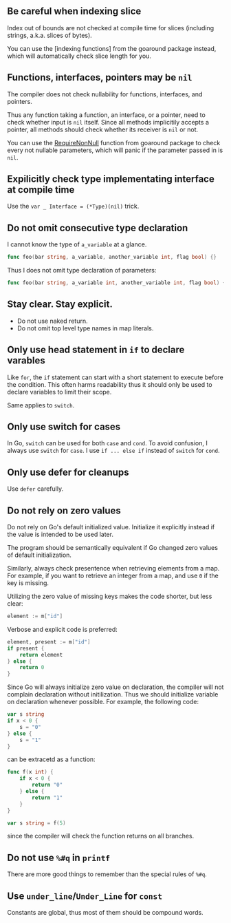 Be careful when indexing slice
------------------------------

Index out of bounds are not checked at compile time
for slices (including strings, a.k.a. slices of bytes).

You can use the [indexing functions] from the goaround package instead,
which will automatically check slice length for you.

Functions, interfaces, pointers may be `nil`
--------------------------------------------

The compiler does not check nullability for functions, interfaces, and pointers.

Thus any function taking a function, an interface, or a pointer,
need to check whether input is `nil` itself.
Since all methods implicitily accepts a pointer,
all methods should check whether its receiver is `nil` or not.

You can use the [RequireNonNull] function from goaround package
to check every not nullable parameters,
which will panic if the parameter passed in is `nil`.

[RequireNonNull]: https://github.com/weakish/goaround/blob/master/null.go

Expilicitly check type implementating interface at compile time
---------------------------------------------------------------

Use the `var _ Interface = (*Type)(nil)` trick.

Do not omit consecutive type declaration
----------------------------------------

I cannot know the type of `a_variable` at a glance.

```go
func foo(bar string, a_variable, another_variable int, flag bool) {}
```

Thus I does not omit type declaration of parameters:

```go
func foo(bar string, a_variable int, another_variable int, flag bool) {}
```

Stay clear. Stay explicit.
--------------------------

- Do not use naked return.
- Do not omit top level type names in map literals.

Only use head statement in `if` to declare varables
---------------------------------------------------

Like `for`, the `if` statement can start with a short statement to execute before the condition.
This often harms readability thus it should only be used to declare variables to limit their scope.

Same applies to `switch`.

Only use switch for cases
-------------------------

In Go, `switch` can be used for both `case` and `cond`.
To avoid confusion, I always use `switch` for `case`.
I use `if ... else if` instead of `switch` for `cond`.

Only use defer for cleanups
---------------------------

Use `defer` carefully.

Do not rely on zero values
--------------------------

Do not rely on Go's default initialized value.
Initialize it explicitly instead if the value is intended to be used later.

The program should be semantically equivalent if Go changed zero values of default initialization.

Similarly, always check presentence when retrieving elements from a map.
For example, if you want to retrieve an integer from a map,
and use `0` if the key is missing.

Utilizing the zero value of missing keys makes the code shorter,
but less clear:

```go
element := m["id"]
```

Verbose and explicit code is preferred:

```go
element, present := m["id"]
if present {
    return element
} else {
    return 0
}
```

Since Go will always initialize zero value on declaration,
the compiler will not complain declaration without initilization.
Thus we should initialize variable on declaration whenever possible.
For example, the following code:

```go
var s string
if x < 0 {
    s = "0"
} else {
    s = "1"
}
```

can be extracetd as a function:

```go
func f(x int) {
    if x < 0 {
        return "0"
    } else {
        return "1"
    }
}

var s string = f(5)
```

since the compiler will check the function returns on all branches.

Do not use `%#q` in `printf`
----------------------------

There are more good things to remember than the special rules of `%#q`.

Use `under_line`/`Under_Line` for `const`
-----------------------------------------

Constants are global, thus most of them should be compound words.
 
